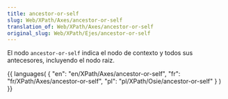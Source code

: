 ```yaml
---
title: ancestor-or-self
slug: Web/XPath/Axes/ancestor-or-self
translation_of: Web/XPath/Axes/ancestor-or-self
original_slug: Web/XPath/Ejes/ancestor-or-self
---
```

El nodo `ancestor-or-self` indica el nodo de contexto y todos sus antecesores, incluyendo el nodo raiz.

{{ languages( { "en": "en/XPath/Axes/ancestor-or-self", "fr": "fr/XPath/Axes/ancestor-or-self", "pl": "pl/XPath/Osie/ancestor-or-self" } ) }}
